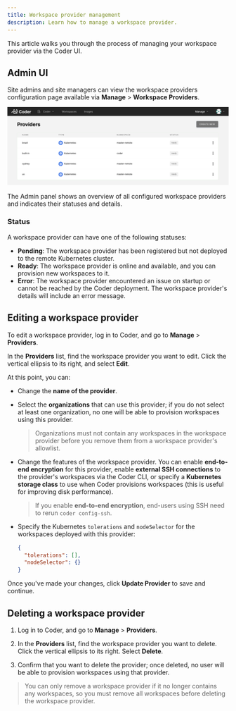 ```yaml
---
title: Workspace provider management
description: Learn how to manage a workspace provider.
---
```


This article walks you through the process of managing your workspace provider
via the Coder UI.

## Admin UI

Site admins and site managers can view the workspace providers configuration
page available via **Manage** > **Workspace Providers**.

![Workspace providers admin](../../assets/admin/workspace-providers-admin.png)

The Admin panel shows an overview of all configured workspace providers and
indicates their statuses and details.

### Status

A workspace provider can have one of the following statuses:

- **Pending**: The workspace provider has been registered but not deployed to
  the remote Kubernetes cluster.
- **Ready**: The workspace provider is online and available, and you can
  provision new workspaces to it.
- **Error**: The workspace provider encountered an issue on startup or cannot be
  reached by the Coder deployment. The workspace provider's details will include
  an error message.

## Editing a workspace provider

To edit a workspace provider, log in to Coder, and go to **Manage** >
**Providers**.

In the **Providers** list, find the workspace provider you want to edit. Click
the vertical ellipsis to its right, and select **Edit**.

At this point, you can:

- Change the **name of the provider**.

- Select the **organizations** that can use this provider; if you do not select
  at least one organization, no one will be able to provision workspaces using
  this provider.

  > Organizations must not contain any workspaces in the workspace provider
  > before you remove them from a workspace provider's allowlist.

- Change the features of the workspace provider. You can enable **end-to-end
  encryption** for this provider, enable **external SSH connections** to the
  provider's workspaces via the Coder CLI, or specify a **Kubernetes storage
  class** to use when Coder provisions workspaces (this is useful for improving
  disk performance).

  > If you enable **end-to-end encryption**, end-users using SSH need to rerun
  > `coder config-ssh`.

- Specify the Kubernetes `tolerations` and `nodeSelector` for the workspaces
  deployed with this provider:

  ```json
  {
    "tolerations": [],
    "nodeSelector": {}
  }
  ```

Once you've made your changes, click **Update Provider** to save and continue.

## Deleting a workspace provider

1. Log in to Coder, and go to **Manage** > **Providers**.

1. In the **Providers** list, find the workspace provider you want to delete.
   Click the vertical ellipsis to its right. Select **Delete**.

1. Confirm that you want to delete the provider; once deleted, no user will be
   able to provision workspaces using that provider.

> You can only remove a workspace provider if it no longer contains any
> workspaces, so you must remove all workspaces before deleting the workspace
> provider.
